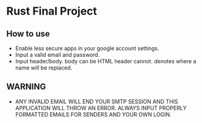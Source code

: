 # Rust Final Project

## How to use

- Enable less secure apps in your google account settings.
- Input a valid email and password.
- Input header/body. body can be HTML header cannot. <name> denotes where a name will be replaced.

##  WARNING
- ANY INVALID EMAIL WILL END YOUR SMTP SESSION AND THIS APPLICATION WILL THROW AN ERROR. ALWAYS INPUT PROPERLY FORMATTED EMAILS FOR SENDERS AND YOUR OWN LOGIN.